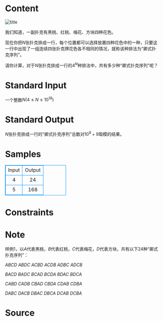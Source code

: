 
# Content

![title](/source/lutece/hei-hong-mei-fang/img/aHR0cHM6Ly9hY20udWVzdGMuZWR1LmNuL21lZGlhL2ltYWdlL3Byb2JsZW0vMTYxMC8yMDE3MDUwNTE2MzAyOTQxNTUuanBn.jpg)

我们知道，一副扑克有黑桃、红桃、梅花、方块四种花色。

现在你把$N$张扑克排成一行，每个位置都可以选择放置四种花色中的一种，只要这一行中出现了一组连续四张扑克牌花色各不相同的情况，就称该种排法为“卿式扑克序列”。

请你计算，对于$N$张扑克排成一行的$4^N$种排法中，共有多少种“卿式扑克序列”呢？

# Standard Input

一个整数$N(4 \leq N \leq 10^{18})$

# Standard Output

$N$张扑克排成一行的“卿式扑克序列”总数对$10^9+9$取模的结果。

# Samples

<style>
        table,table tr th, table tr td { border:1px solid #0094ff; }
        table { width: 200px; min-height: 25px; line-height: 25px; text-align: center; border-collapse: collapse;}   
    </style>
<table>
	<tr>
		<td>Input</td>
		<td>Output</td>
	</tr>
<tr><td>4</td><td>24</td></tr><tr><td>5</td><td>168</td></tr></table>


# Constraints



# Note

样例$1$，以$A$代表黑桃，$B$代表红桃，$C$代表梅花，$D$代表方块，共有以下$24$种“卿式扑克序列”：

$ABCD\ ABDC\ ACBD\ ACDB\ ADBC\ ADCB$
 
$BACD\ BADC\ BCAD\ BCDA\ BDAC\ BDCA$

$CABD\ CADB\ CBAD\ CBDA\ CDAB\ CDBA$

$DABC\ DACB\ DBAC\ DBCA\ DCAB\ DCBA$

# Source


